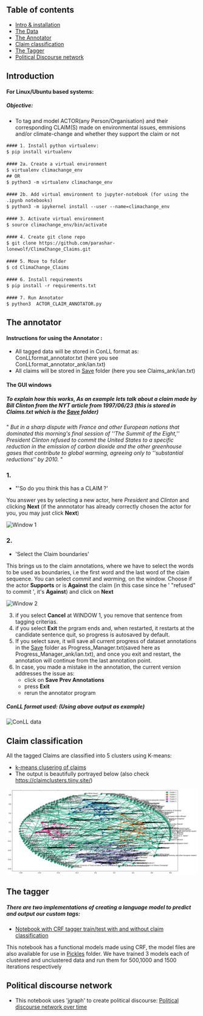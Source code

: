 ## Table of contents
* [Intro & installation](#introduction)
* [The Data](./Data)
* [The Annotator](#the-annotator)
* [Claim classification](#claim-classification)
* [The Tagger](#the-tagger)
* [Political Discourse network](#political-discourse-network)

## Introduction
#### For Linux/Ubuntu based systems:
##### Objective: 
* To tag and model ACTOR(any Person/Organisation) and their corresponding CLAIM(S) made on environmental issues, emmisions and/or climate-change and whether they support the claim or not
```
#### 1. Install python virtualenv:
$ pip install virtualenv 

#### 2a. Create a virtual environment
$ virtualenv climachange_env
## OR
$ python3 -m virtualenv climachange_env 

#### 2b. Add virtual emvironment to jupyter-notebook (for using the .ipynb notebooks)
$ python3 -m ipykernel install --user --name=climachange_env  

#### 3. Activate virtual environment
$ source climachange_env/bin/activate

#### 4. Create git clone repo
$ git clone https://github.com/parashar-lonewolf/ClimaChange_Claims.git

#### 5. Move to folder
$ cd ClimaChange_Claims

#### 6. Install requirements
$ pip install -r requirements.txt 

#### 7. Run Annotator
$ python3  ACTOR_CLAIM_ANNOTATOR.py 
```
## The annotator
#### Instructions for using the Annotator :
* All tagged data will be stored in ConLL format as: ConLLformat_annotator.txt (here you see ConLLformat_annotator_ank/ian.txt)
* All claims will be stored in [Save](./Save) folder (here you see Claims_ank/ian.txt)

#### The GUI windows 
##### To explain how this works, As an example lets talk about a claim made by Bill Clinton from the NYT article from 1997/06/23 (this is stored  in Claims.txt which is the [Save](./Save) folder)

" *But in a sharp dispute with France and other European nations that dominated this morning's final session of ''The Summit of the Eight,'' President Clinton refused to commit the United States to a specific reduction in the emission of carbon dioxide and the other greenhouse gases that contribute to global warming, agreeing only to ''substantial reductions'' by 2010.* "
                                                    
### 1. 
  * "'So do you think this has a CLAIM ?'

You answer yes by selecting a new actor, here *President* and *Clinton* and clicking **Next** (if the annnotator has already correctly chosen the actor for you, you may just click **Next**)

![Window 1](https://cdn.mathpix.com/snip/images/ZZowOn83cgaEXQMdBZ3ldzLU1er468JAs8wn5TDehmY.original.fullsize.png)

### 2.
  * 'Select the Claim boundaries'

This brings us to the claim annotations, where we have to select the words to be used as boundaries, i.e
the first word and the last word of the claim sequence. You can select *commit* and *warming,* on the window. Choose if the actor **Supports** or is **Against** the claim (in this case since he ' "refused" to commit ', it's **Against**) and click on **Next**

![Window 2](https://cdn.mathpix.com/snip/images/wO2YY4boghyZ-UNffZ6GdqktjmRMKEEdpYI9RYdah_E.original.fullsize.png)

3. if you select **Cancel** at WINDOW 1, you remove that sentence from tagging criterias.
4. if you select **Exit** the prgram ends and, when restarted, it restarts at the candidate sentence quit, so progress is autosaved by default.
5. If you select save, it will save all current progress of dataset annotations in the [Save](./Save) folder as Progress_Manager.txt(saved here as Progress_Manager_ank/ian.txt),
and once you exit and restart, the annotation will continue from the last annotation point.
6. In case, you made a mistake in the annotation, the current version addresses the issue as:
    * click on **Save Prev Annotations**
    * press **Exit**
    * rerun the annotator program

##### ConLL format used: (Using above output as example)
![ConLL data](https://cdn.mathpix.com/snip/images/ISh58Vf9Pjm1wCk7pLkf3iJZJ7GNBoREzK1GpfNsMBs.original.fullsize.png)

## Claim classification
All the tagged Claims are classified into 5 clusters using K-means:
* [k-means clusering of claims](./KMeans_Claim_Custering.ipynb)
* The output is beautifully portrayed below (also check https://claimclusters.tiiny.site/)

![Claim Cluster](./download.png)

## The tagger
##### There are two implementations of creating a language model to predict and output our custom tags:
* [Notebook with CRF tagger train/test with and without claim classification](./CRF_ActorClaim_tagger.ipynb)      

This notebook has a functional models made using CRF, the model files are also available for use in [Pickles](./Pickles) folder.
We have trained 3 models each of clustered and unclustered data and run them for 500,1000 and 1500 iterations respectively



## Political discourse network

* This notebook uses 'jgraph' to create political discourse:
[ Political discourse network over time](./Political_Discourse_networks.ipynb)
